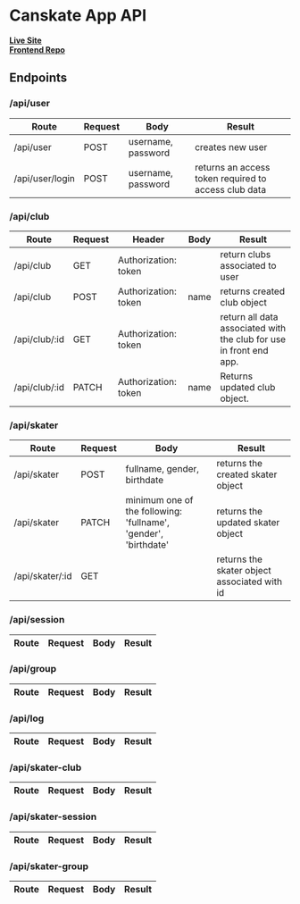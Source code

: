 # Canskate App API

**[Live Site](https://canskate.vercel.app)**  
**[Frontend Repo](https://github.com/marcuses101/canskate)**

## Endpoints

### /api/user

Route | Request | Body | Result
----- | ------ | ------ | ------ | 
/api/user | POST | username, password | creates new user
/api/user/login | POST | username, password | returns an access token required to access club data

### /api/club
Route | Request | Header | Body | Result
----- | ------ | ------ | ------ | ----- |
/api/club | GET | Authorization: token | | return clubs associated to user
/api/club | POST | Authorization: token | name | returns created club object
/api/club/:id | GET | Authorization: token | | return all data associated with the club for use in front end app.
/api/club/:id | PATCH | Authorization: token | name | Returns updated club object.

### /api/skater

Route | Request | Body | Result
----- | ------ | ------ | ------ | 
/api/skater | POST | fullname, gender, birthdate | returns the created skater object
/api/skater | PATCH | minimum one of the following: 'fullname', 'gender', 'birthdate' | returns the updated skater object
/api/skater/:id | GET | | returns the skater object associated with id

### /api/session

Route | Request | Body | Result
----- | ------ | ------ | ------ | 

### /api/group

Route | Request | Body | Result
----- | ------ | ------ | ------ | 


### /api/log

Route | Request | Body | Result
----- | ------ | ------ | ------ | 

### /api/skater-club

Route | Request | Body | Result
----- | ------ | ------ | ------ | 

### /api/skater-session

Route | Request | Body | Result
----- | ------ | ------ | ------ | 

### /api/skater-group
Route | Request | Body | Result
----- | ------ | ------ | ------ | 
